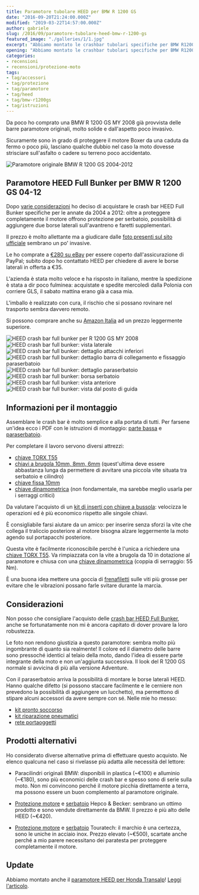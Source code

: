 ```yaml
---
title: Paramotore tubolare HEED per BMW R 1200 GS
date: "2016-09-20T21:24:00.000Z"
modified: "2019-03-22T14:57:00.000Z"
author: gabriele
slug: /2016/09/paramotore-tubolare-heed-bmw-r-1200-gs
featured_image: "./galleries/1/1.jpg"
excerpt: "Abbiamo montato le crashbar tubolari specifiche per BMW R1200GS 04-12 prodotte da HEED, ecco le nostre foto e considerazioni su paramotore e paraserbatoio"
opening: "Abbiamo montato le crashbar tubolari specifiche per BMW R1200GS 04-12 prodotte da HEED, ecco le nostre foto e considerazioni su paramotore e paraserbatoio."
categories:
- recensioni
- recensioni/protezione-moto
tags:
- tag/accessori
- tag/protezione
- tag/paramotore
- tag/heed
- tag/bmw-r1200gs
- tag/istruzioni
---
```

Da poco ho comprato una BMW R 1200 GS MY 2008 già provvista delle barre paramotore originali, molto solide e dall'aspetto poco invasivo.

Sicuramente sono in grado di proteggere il motore Boxer da una caduta da fermo o poco più, lasciano qualche dubbio nel caso la moto dovesse strisciare sull'asfalto o cadere su terreno poco accidentato.

![Paramotore originale BMW R 1200 GS 2004-2012](./galleries/0/0.jpg "Il paramotore originale BMW R 1200 GS 2008-2009 protegge il motore da cadute da fermo, in caso di strisciate lascia un po' a desiderare")

## Paramotore HEED Full Bunker per BMW R 1200 GS 04-12

Dopo [varie considerazioni](https://www.amazon.it/gp/search/ref=as_li_qf_sp_sr_tl?ie=UTF8&camp=3370&creative=23322&index=aps&keywords=paramotore%20bmw%20r%201200%20gs&linkCode=ur2&tag=motovia-21) ho deciso di acquistare le crash bar HEED Full Bunker specifiche per le annate da 2004 a 2012: oltre a proteggere completamente il motore offrono protezione per serbatoio, possibilità di aggiungere due borse laterali sull'avantreno e faretti supplementari.

Il prezzo è molto allettante ma a giudicare dalle [foto presenti sul sito ufficiale](http://www.heed.com.pl/index.php/en/gmole-heed-for-r-1200-gs-08-12-full-bunker-en) sembrano un po' invasive.

Le ho comprate a [€280 su eBay](http://rover.ebay.com/rover/1/724-53478-19255-0/1?icep_ff3=9&pub=5575226208&toolid=10001&campid=5337960068&customid=&icep_uq=heed+full+bunker+bmw+1200+08+12&icep_sellerId=&icep_ex_kw=&icep_sortBy=12&icep_catId=&icep_minPrice=&icep_maxPrice=&ipn=psmain&icep_vectorid=229494&kwid=902099&mtid=824&kw=lg) per essere coperto dall'assicurazione di PayPal; subito dopo ho contattato HEED per chiedere di avere le borse laterali in offerta a €35.

L'azienda è stata molto veloce e ha risposto in italiano, mentre la spedizione è stata a dir poco fulminea: acquistate e spedite mercoledì dalla Polonia con corriere GLS, il sabato mattina erano già a casa mia.

L'imballo è realizzato con cura, il rischio che si possano rovinare nel trasporto sembra davvero remoto.

Si possono comprare anche su [Amazon Italia](http://amzn.to/2nUTLjQ) ad un prezzo leggermente superiore.

![HEED crash bar full bunker per R 1200 GS MY 2008](./galleries/1/0.jpg "HEED crash bar full bunker montate su BMW R 1200 GS MY 2008")
![HEED crash bar full bunker: vista laterale](./galleries/1/1.jpg "Il paramotore lascia spazio per fare il tagliando senza smontare le barre")
![HEED crash bar full bunker: dettaglio attacchi inferiori](./galleries/1/2.jpg "Il montaggio è piuttosto semplice, il paramotore protegge anche la sonda lambda situata sugli scarichi")
![HEED crash bar full bunker: dettaglio barra di collegamento e fissaggio paraserbatoio](./galleries/1/3.jpg "Una staffa molto robusta collega i due lati del paramotore e le barre paraserbatoio")
![HEED crash bar full bunker: dettaglio paraserbatoio](./galleries/1/4.jpg "Il paraserbatoio si appende sotto il becco tramite due U filettate")
![HEED crash bar full bunker: borsa serbatoio](./galleries/1/5.jpg "Borse laterali montate sul paraserbatoio")
![HEED crash bar full bunker: vista anteriore](./galleries/1/6.jpg "Le barre di protezione non allargano molto il profilo della moto e rimangono dentro la larghezza delle borse vario in modalità compatta")
![HEED crash bar full bunker: vista dal posto di guida](./galleries/1/7.jpg "Dal posto di guida le barre hanno un bellissimo aspetto!")

## Informazioni per il montaggio

Assemblare le crash bar è molto semplice e alla portata di tutti. Per farsene un'idea ecco i PDF con le istruzioni di montaggio: [parte bassa](./Inst_Mont_BMW_R_1200_GS_04-12_down_PL-EN.pdf) e [paraserbatoio](./Inst_Mont_BMW_R_1200_GS_04-12_up_PL-EN.pdf).

Per completare il lavoro servono diversi attrezzi:
- [chiave TORX T55](https://amzn.to/2HyamFL)
- [chiavi a brugola 10mm, 8mm, 6mm](https://amzn.to/2TqhFke) (quest'ultima deve essere abbastanza lunga da permettere di avvitare una piccola vite situata tra serbatoio e cilindro)
- [chiave fissa 10mm](https://amzn.to/2WncsM1)
- [chiave dinamometrica](https://amzn.to/2U9mx1G) (non fondamentale, ma sarebbe meglio usarla per i serraggi critici)

Da valutare l'acquisto di un [kit di inserti con chiave a bussola](https://amzn.to/2Tm9BRu): velocizza le operazioni ed è più economico rispetto alle singole chiavi.

È consigliabile farsi aiutare da un amico: per inserire senza sforzi la vite che collega il traliccio posteriore al motore bisogna alzare leggermente la moto agendo sul portapacchi posteriore.

Questa vite è facilmente riconoscibile perché è l'unica a richiedere una [chiave TORX T55](https://amzn.to/2HyamFL). Va rimpiazzata con la vite a brugola da 10 in dotazione al paramotore e chiusa con una [chiave dinamometrica](https://amzn.to/2U9mx1G) (coppia di serraggio: 55 Nm).

È una buona idea mettere una goccia di [frenafiletti](https://amzn.to/2ToQoyG) sulle viti più grosse per evitare che le vibrazioni possano farle svitare durante la marcia.

## Considerazioni

Non posso che consigliare l'acquisto delle [crash bar HEED Full Bunker](http://rover.ebay.com/rover/1/724-53478-19255-0/1?icep_ff3=9&pub=5575226208&toolid=10001&campid=5337960068&customid=&icep_uq=heed+full+bunker+bmw+1200+08+12&icep_sellerId=&icep_ex_kw=&icep_sortBy=12&icep_catId=&icep_minPrice=&icep_maxPrice=&ipn=psmain&icep_vectorid=229494&kwid=902099&mtid=824&kw=lg), anche se fortunatamente non mi è ancora capitato di dover provare la loro robustezza.

Le foto non rendono giustizia a questo paramotore: sembra molto più ingombrante di quanto sia realmente! Il colore ed il diametro delle barre sono pressoché identici al telaio della moto, dando l'idea di essere parte integrante della moto e non un'aggiunta successiva. Il look del R 1200 GS normale si avvicina di più alla versione Adventure.

Con il paraserbatoio arriva la possibilità di montare le borse laterali HEED. Hanno qualche difetto (si possono staccare facilmente e le cerniere non prevedono la possibilità di aggiungere un lucchetto), ma permettono di stipare alcuni accessori da avere sempre con sé. Nelle mie ho messo:
- [kit pronto soccorso](https://amzn.to/2TVTfUH)
- [kit riparazione pneumatici](https://amzn.to/2HyaZz7)
- [rete portaoggetti](https://amzn.to/2WghvgY)

## Prodotti alternativi

Ho considerato diverse alternative prima di effettuare questo acquisto. Ne elenco qualcuna nel caso si rivelasse più adatta alle necessità del lettore:

- Paracilindri originali BMW: disponibili in plastica (~€100) e alluminio (~€180), sono più economici delle crash bar e spesso sono di serie sulla moto. Non mi convincono perché il motore picchia direttamente a terra, ma possono essere un buon complemento al paramotore originale.

- [Protezione motore](http://rover.ebay.com/rover/1/724-53478-19255-0/1?icep_ff3=9&pub=5575226208&toolid=10001&campid=5337960068&customid=&icep_uq=hepco+becker+bmw+motore&icep_sellerId=&icep_ex_kw=&icep_sortBy=12&icep_catId=&icep_minPrice=&icep_maxPrice=&ipn=psmain&icep_vectorid=229494&kwid=902099&mtid=824&kw=lg) e [serbatoio](http://rover.ebay.com/rover/1/724-53478-19255-0/1?icep_ff3=9&pub=5575226208&toolid=10001&campid=5337960068&customid=&icep_uq=hepco+becker+bmw+protezione+serbatoio&icep_sellerId=&icep_ex_kw=&icep_sortBy=12&icep_catId=&icep_minPrice=&icep_maxPrice=&ipn=psmain&icep_vectorid=229494&kwid=902099&mtid=824&kw=lg) Hepco & Becker: sembrano un ottimo prodotto e sono vendute direttamente da BMW. Il prezzo è più alto delle HEED (~€420).

- [Protezione motore](https://shop.touratech.it/barra-paracilindro-e-paramotore-acciaio-inox-per-bmw-r1200gs-fino-a-2012.html) e [serbatoio](https://shop.touratech.it/barra-anticaduta-per-carenatura-acciaio-inox-per-bmw-r1200gs-2008-2012.html) Touratech: il marchio è una certezza, sono le uniche in acciaio inox. Prezzo elevato (~€500), scartate anche perché a mio parere necessitano dei paratesta per proteggere completamente il motore.

## Update

Abbiamo montato anche il [paramotore HEED per Honda Transalp](https://www.ebay.it/sch/i.html?_from=R40&_trksid=m570.l1313&_nkw=heed+transalp&_sacat=0)! [Leggi l'articolo](/2018/02/paramotore-heed-honda-xl-700-transalp/).